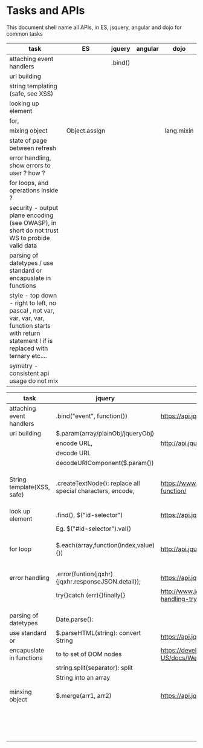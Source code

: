 # Tasks and APIs

This document shell name all APIs, in ES, jsquery, angular and dojo for common tasks

| task 						|			ES		| jquery 	| angular 	| dojo 		|
|---------------------------|-------------------|--------	|---------	|------		|
| attaching event handlers 	|					|	.bind()		|			|			|	
| url building 				|					|			|			|			|
| string templating (safe, see XSS)		|					|			|			|			|
| looking up element 		|					|			|			|			|
| for,						|					|			|			|			|
| mixing object				| Object.assign 	|			|			| lang.mixin 	|
| state of page between refresh
| error handling, show errors to user ? how ?
| for loops, and operations inside ?
| security - output plane encoding (see OWASP), in short do not trust WS to probide valid data
| parsing of datetypes / use standard or encapuslate in functions
| style - top down - right to left, no pascal , not var, var, var, var, function starts with return statement ! if is replaced with ternary etc....
| symetry - consistent api usage do not mix

<!--
## state of page between refresh

### Dojo

### Angular
-->

|task                             	| jquery                            | Links/References													|
|-----------------------------------|-----------------------------------|-------------------------------------------------------------------| 
|attaching event handlers 			|	.bind("event", function())		|<https://api.jquery.com/bind/>										|
|url building						|$.param(array/plainObj/jqueryObj)  |																	|
|									|encode URL,						|<http://api.jquery.com/jquery.param/>								|
|									|decode URL 						|																  	|
|									|decodeURIComponent($.param())		|																	|
|									|									|																	|	
|									|									|																	|
|									|									|																	|
|String template(XSS, safe)			|.createTextNode(): replace all special characters, encode,	|https://www.sitepoint.com/jquery-string-template-format-function/	| this URL is not available(<http://livedocs.dojotoolkit.org/dijit/_TemplatedMixin#the­template>)
|									|									|																	|
|									|									|																	|
|									|									|																	|
|look up element					|.find(), $("id-selector") 			|<https://api.jquery.com/id-selector/>, <https://api.jquery.com/find/>	|
|									|Eg. $("#id-selector").val()		|																	|
|									|									|																	|
|									|									|																	|
|									|									|																	|
|for loop							|$.each(array,function(index,value){}) 	|<http://api.jquery.com/jquery.each/>								|
|									|									|																	|
|									|									|																	|
|									|									|																	|
|									|									|																	|
|									|									|																	|
|error handling						|.error(funtion(jqxhr){jqxhr.responseJSON.detail});				|<https://api.jquery.com/error/>, 		|
|									|try{}catch (err){}finally{}		|<http://www.jquerybyexample.net/2014/02/jquery-error-handling-try-catch.html>|
|									|									|																	|
|									|									|																	|
|									|									|																	|
|parsing of datetypes 				|Date.parse():						|																	|
|use standard or 					|$.parseHTML(string): convert String|<https://api.jquery.com/jquery.parsehtml/>							|
|encapuslate in functions			|to to set of DOM nodes				|<https://developer.mozilla.org/en-US/docs/Web/JavaScript/Reference/Global_Objects/String/split>						|
|									|string.split(separator): split		|					|
|									|String into an array				|																	|
|									|									|																	|
|									|									|																	|
|minxing object						|$.merge(arr1, arr2)				|	<https://api.jquery.com/jquery.merge/>						|
|									|									|																	|
|									|							|																	|
|									|									|																	|
|									|									 |													|
|									|									|																	|
|									|									|																	|
|									|									|																	|
|									|									|																	|
|									|									|																	|
|									|									|																	|
|									|									|																	|
|									|									|																	|
|									|									|																	|
|									|									|																	|
|									|									|																	|
|									|									|																	|



